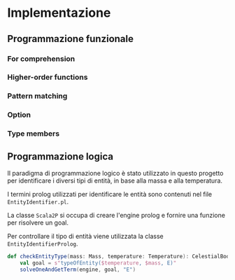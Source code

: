 # Implementazione

## Programmazione funzionale
### For comprehension
### Higher-order functions
### Pattern matching
### Option
### Type members

## Programmazione logica
Il paradigma di programmazione logico è stato utilizzato in questo progetto per identificare i diversi tipi di entità, in base alla massa e alla temperatura.

I termini prolog utilizzati per identificare le entità sono contenuti nel file `EntityIdentifier.pl`.

La classe `Scala2P` si occupa di creare l'engine prolog e fornire una funzione per risolvere un goal.

Per controllare il tipo di entità viene utilizzata la classe `EntityIdentifierProlog`.

```scala
def checkEntityType(mass: Mass, temperature: Temperature): CelestialBodyType = 
    val goal = s"typeOfEntity($temperature, $mass, E)"
    solveOneAndGetTerm(engine, goal, "E") 
```
